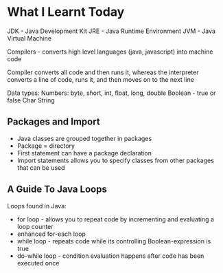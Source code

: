 # What I Learnt Today

JDK - Java Development Kit
JRE - Java Runtime Environment
JVM - Java Virtual Machine

Compilers - converts high level languages (java, javascript) into machine code

Compiler converts all code and then runs it, whereas the interpreter converts a line of code, runs it, and then 
moves on to the next line

Data types:
Numbers: byte, short, int, float, long, double
Boolean - true or false
Char
String

## Packages and Import

- Java classes are grouped together in packages
- Package = directory
- First statement can have a package declaration
- Import statements allows you to specify classes from other packages that can be used

## A Guide To Java Loops

Loops found in Java:

- for loop - allows you to repeat code by incrementing and evaluating a loop counter
- enhanced for-each loop
- while loop - repeats code while its controlling Boolean-expression is true
- do-while loop - condition evaluation happens after code has been executed once
